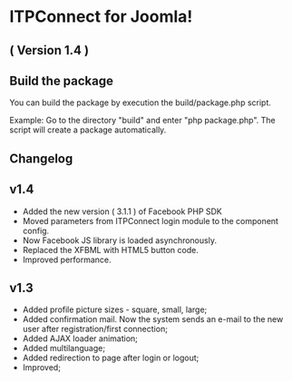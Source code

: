 ITPConnect for Joomla! 
==========================
( Version 1.4 )
--------------------------

Build the package
--------
You can build the package by execution the build/package.php script.

Example:
Go to the directory "build" and enter "php package.php". The script will create a package automatically.

Changelog
---------

v1.4
-----------------
* Added the new version ( 3.1.1 ) of Facebook PHP SDK
* Moved parameters from ITPConnect login module to the component config.
* Now Facebook JS library is loaded asynchronously.
* Replaced the XFBML with HTML5 button code.
* Improved performance.

v1.3
-----------------
* Added profile picture sizes - square, small, large;
* Added confirmation mail. Now the system sends an e-mail to the new user after registration/first connection;
* Added AJAX loader animation;
* Added multilanguage;
* Added redirection to page after login or logout;
* Improved;